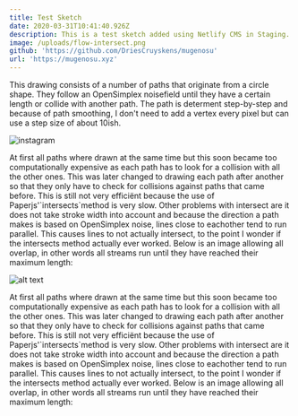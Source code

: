 ```yaml
---
title: Test Sketch
date: 2020-03-31T10:41:40.926Z
description: This is a test sketch added using Netlify CMS in Staging.
image: /uploads/flow-intersect.png
github: 'https://github.com/DriesCruyskens/mugenosu'
url: 'https://mugenosu.xyz'
---
```

This drawing consists of a number of paths that originate from a circle shape. They follow an OpenSimplex noisefield until they have a certain length or collide with another path. The path is determent step-by-step and because of path smoothing, I don't need to add a vertex every pixel but can use a step size of about 10ish.

![instagram](B91SNufJ2CG)

At first all paths where drawn at the same time but this soon became too computationally expensive as each path has to look for a collision with all the other ones. This was later changed to drawing each path after another so that they only have to check for collisions against paths that came before. This is still not very efficiënt because the use of Paperjs'\`intersects\`method is very slow. Other problems with intersect are it does not take stroke width into account and because the direction a path makes is based on OpenSimplex noise, lines close to eachother tend to run parallel. This causes lines to not actually intersect, to the point I wonder if the intersects method actually ever worked. Below is an image allowing all overlap, in other words all streams run until they have reached their maximum length:

![alt text](/uploads/artboard-1.png "caption text")

At first all paths where drawn at the same time but this soon became too computationally expensive as each path has to look for a collision with all the other ones. This was later changed to drawing each path after another so that they only have to check for collisions against paths that came before. This is still not very efficiënt because the use of Paperjs'\`intersects\`method is very slow. Other problems with intersect are it does not take stroke width into account and because the direction a path makes is based on OpenSimplex noise, lines close to eachother tend to run parallel. This causes lines to not actually intersect, to the point I wonder if the intersects method actually ever worked. Below is an image allowing all overlap, in other words all streams run until they have reached their maximum length: